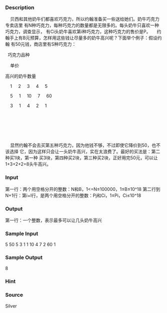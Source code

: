 
### Description
    贝西和其他奶牛们都喜欢巧克力，所以约翰准备买一些送给她们。奶牛巧克力专卖店里
有N种巧克力，每种巧克力的数量都是无限多的。每头奶牛只喜欢一种巧克力，调查显示，
有Ci头奶牛喜欢第i种巧克力，这种巧克力的售价是P。
    约翰手上有B元预算，怎样用这些钱让尽量多的奶牛高兴呢？下面举个例子：假设约翰
有50元钱，商店里有S种巧克力：





  巧克力品种


    单价


高兴的奶牛数量




    1
                2
                3
                4
                5


    5
                1
                10
                7
                60


    3
                1
                4
                2
                1




 


 


 





    显然约翰不会去买第五种巧克力，因为他钱不够，不过即使它降价到50，也不该选择
它，因为这样只会让一头奶牛高兴，实在太浪费了。最好的买法是：第二种买1块，第一种
买3块，第四种买2块，第三种买2块，正好用完50元，可以让1+3+2+2=8头牛高兴。
### Input
第一行：两个用空格分开的整数：N和B，1<=N≤100000，1≤B≤10^18
第二行到N+1行：第i+l行，是两个用空格分开的整数：Pj和Ci，1≤Pi，Ci≤10^18
### Output
第一行：一个整数，表示最多可以让几头奶牛高兴
### Sample Input
5 50
5 3
1 1
10 4
7 2
60 1
### Sample Output
8
### Hint

### Source
Silver